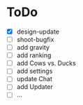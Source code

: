 # ToDo

- [x] design-update
- [ ] shoot-bugfix
- [ ] add gravity
- [ ] add ranking
- [ ] add Cows vs. Ducks
- [ ] add settings
- [ ] update Chat
- [ ] add Updater
- [ ] ...
